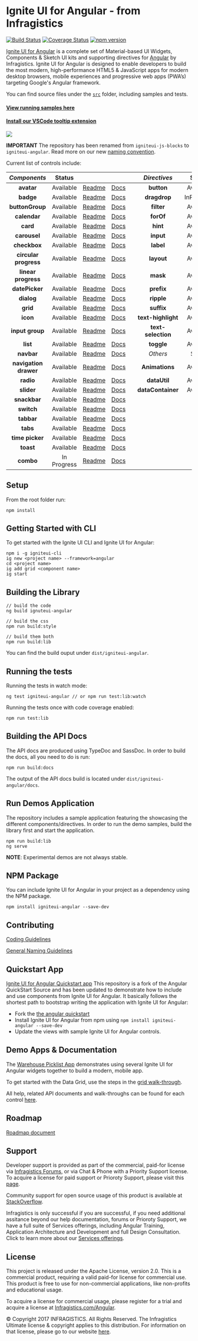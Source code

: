 # Ignite UI for Angular - from Infragistics

[![Build Status](https://travis-ci.org/IgniteUI/igniteui-angular.svg?branch=master)](https://travis-ci.org/IgniteUI/igniteui-angular)
[![Coverage Status](https://coveralls.io/repos/github/IgniteUI/igniteui-angular/badge.svg?branch=master)](https://coveralls.io/github/IgniteUI/igniteui-angular?branch=master)
[![npm version](https://badge.fury.io/js/igniteui-angular.svg)](https://badge.fury.io/js/igniteui-angular)

[Ignite UI for Angular](https://www.infragistics.com/products/ignite-ui-angular) is a complete set of Material-based UI Widgets, Components & Sketch UI kits and supporting directives for [Angular](https://angular.io/) by Infragistics.  Ignite UI for Angular is designed to enable developers to build the most modern, high-performance HTML5 & JavaScript apps for modern desktop browsers, mobile experiences and progressive web apps (PWA’s) targeting Google's Angular framework.

You can find source files under the [`src`](https://github.com/IgniteUI/igniteui-angular/tree/master/src) folder, including samples and tests.

#### [**View running samples here**](https://www.infragistics.com/products/ignite-ui-angular/angular/components/grid.html)
#### [**Install our VSCode tooltip extension**](https://marketplace.visualstudio.com/items?itemName=Infragistics.igniteui-angular-tooltips)
![](https://dl.infragistics.com/tools/extensions/angular-tooltips/tooltip_preview.gif)

**IMPORTANT** The repository has been renamed from `igniteui-js-blocks` to `igniteui-angular`. Read more on our new [naming convention](https://www.infragistics.com/community/blogs/b/infragistics/posts/ignite-ui-github-repo-name-changes).

Current list of controls include:


| *Components*          | Status        |                                                                                                                                               |                                                                                                           |     | *Directives*            | Status            |                                                                                                                                               |                                                                                                           |
| :-:                   | :-:           | :-:                                                                                                                                           | :-:                                                                                                       | :-: | :-:                     | :-:               | :-:                                                                                                                                           | :-:                                                                                                       |
| **avatar**            | Available     | [Readme](https://github.com/IgniteUI/igniteui-angular/blob/master/projects/igniteui-angular/src/lib/avatar/README.md)                         | [Docs](https://www.infragistics.com/products/ignite-ui-angular/angular/components/avatar.html)            |     | **button**              |     Available     | [Readme](https://github.com/IgniteUI/igniteui-angular/blob/master/projects/igniteui-angular/src/lib/directives/button/README.md)              | [Docs](https://www.infragistics.com/products/ignite-ui-angular/angular/components/button.html)            |
| **badge**             | Available     | [Readme](https://github.com/IgniteUI/igniteui-angular/blob/master/projects/igniteui-angular/src/lib/badge/README.md)                          | [Docs](https://www.infragistics.com/products/ignite-ui-angular/angular/components/badge.html)             |     | **dragdrop**            |     InProgress    | [Readme](https://github.com/IgniteUI/igniteui-angular/tree/master/projects/igniteui-angular/src/lib/directives/dragdrop/README.md)            | [Docs](https://www.infragistics.com/products/ignite-ui-angular/angular/components/dragdrop.html)          |
| **buttonGroup**       | Available     | [Readme](https://github.com/IgniteUI/igniteui-angular/blob/master/projects/igniteui-angular/src/lib/buttonGroup/README.md)                    | [Docs](https://www.infragistics.com/products/ignite-ui-angular/angular/components/buttongroup.html)       |     | **filter**              |     Available     | [Readme](https://github.com/IgniteUI/igniteui-angular/blob/master/projects/igniteui-angular/src/lib/directives/filter/README-FILTER.md)       | [Docs](https://www.infragistics.com/products/ignite-ui-angular/angular/components/list.html)              |
| **calendar**          | Available     | [Readme](https://github.com/IgniteUI/igniteui-angular/blob/master/projects/igniteui-angular/src/lib/calendar/README.md)                       | [Docs](https://www.infragistics.com/products/ignite-ui-angular/angular/components/calendar.html)          |     | **forOf**               |     Available     | [Readme](https://github.com/IgniteUI/igniteui-angular/blob/master/projects/igniteui-angular/src/lib/directives/for-of/README.md)              | [Docs](https://www.infragistics.com/products/ignite-ui-angular/angular/components/for_of.html)            |
| **card**              | Available     | [Readme](https://github.com/IgniteUI/igniteui-angular/blob/master/projects/igniteui-angular/src/lib/card/README.md)                           | [Docs](https://www.infragistics.com/products/ignite-ui-angular/angular/components/card.html)              |     | **hint**                |     Available     | [Readme](https://github.com/IgniteUI/igniteui-angular/tree/master/projects/igniteui-angular/src/lib/input-group/README.md)                    | [Docs](https://www.infragistics.com/products/ignite-ui-angular/angular/components/input_group.html)       |
| **carousel**          | Available     | [Readme](https://github.com/IgniteUI/igniteui-angular/blob/master/projects/igniteui-angular/src/lib/carousel/README.md)                       | [Docs](https://www.infragistics.com/products/ignite-ui-angular/angular/components/carousel.html)          |     | **input**               |     Available     | [Readme](https://github.com/IgniteUI/igniteui-angular/blob/master/projects/igniteui-angular/src/lib/directives/input/README.md)               | [Docs](https://www.infragistics.com/products/ignite-ui-angular/angular/components/input_group.html)       |
| **checkbox**          | Available     | [Readme](https://github.com/IgniteUI/igniteui-angular/blob/master/projects/igniteui-angular/src/lib/checkbox/README.md)                       | [Docs](https://www.infragistics.com/products/ignite-ui-angular/angular/components/checkbox.html)          |     | **label**               |     Available     | [Readme](https://github.com/IgniteUI/igniteui-angular/blob/master/projects/igniteui-angular/src/lib/directives/label/README.md)               | [Docs](https://www.infragistics.com/products/ignite-ui-angular/angular/components/input_group.html)       |
| **circular progress** | Available     | [Readme](https://github.com/IgniteUI/igniteui-angular/blob/master/projects/igniteui-angular/src/lib/progressbar/README.md)                    | [Docs](https://www.infragistics.com/products/ignite-ui-angular/angular/components/circular_progress.html) |     | **layout**              |     Available     | [Readme](https://github.com/IgniteUI/igniteui-angular/blob/master/projects/igniteui-angular/src/lib/directives/layout/README.md)              | [Docs](https://www.infragistics.com/products/ignite-ui-angular/angular/components/layout.html)            |
| **linear progress**   | Available     | [Readme](https://github.com/IgniteUI/igniteui-angular/blob/master/projects/igniteui-angular/src/lib/progressbar/README.md)                    | [Docs](https://www.infragistics.com/products/ignite-ui-angular/angular/components/linear_progress.html)   |     | **mask**                |     Available     | [Readme](https://github.com/IgniteUI/igniteui-angular/blob/master/projects/igniteui-angular/src/lib/directives/mask/README.md)                | [Docs](https://www.infragistics.com/products/ignite-ui-angular/angular/components/mask.html)              |
| **datePicker**        | Available     | [Readme](https://github.com/IgniteUI/igniteui-angular/blob/master/projects/igniteui-angular/src/lib/date-picker/README.md)                    | [Docs](https://www.infragistics.com/products/ignite-ui-angular/angular/components/date_picker.html)       |     | **prefix**              |     Available     | [Readme](https://github.com/IgniteUI/igniteui-angular/blob/master/projects/igniteui-angular/src/lib/input-group/README.md)                    | [Docs](https://www.infragistics.com/products/ignite-ui-angular/angular/components/input_group.html)       |
| **dialog**            | Available     | [Readme](https://github.com/IgniteUI/igniteui-angular/blob/master/projects/igniteui-angular/src/lib/dialog/README.md)                         | [Docs](https://www.infragistics.com/products/ignite-ui-angular/angular/components/dialog.html)            |     | **ripple**              |     Available     | [Readme](https://github.com/IgniteUI/igniteui-angular/blob/master/projects/igniteui-angular/src/lib/directives/ripple/README.md)              | [Docs](https://www.infragistics.com/products/ignite-ui-angular/angular/components/button.html)            |
| **grid**              | Available     | [Readme](https://github.com/IgniteUI/igniteui-angular/blob/master/projects/igniteui-angular/src/lib/grid/README.md)                           | [Docs](https://www.infragistics.com/products/ignite-ui-angular/angular/components/grid.html)              |     | **suffix**              |     Available     | [Readme](https://github.com/IgniteUI/igniteui-angular/tree/master/projects/igniteui-angular/src/lib/input-group/README.md)                    | [Docs](https://www.infragistics.com/products/ignite-ui-angular/angular/components/input_group.html)       |
| **icon**              | Available     | [Readme](https://github.com/IgniteUI/igniteui-angular/blob/master/projects/igniteui-angular/src/lib/icon/README.md)                           | [Docs](https://www.infragistics.com/products/ignite-ui-angular/angular/components/icon.html)              |     | **text-highlight**      |     Available     | [Readme](https://github.com/IgniteUI/igniteui-angular/tree/master/projects/igniteui-angular/src/lib/directives/text-highlight/README.md)      |                                                                                                           |
| **input group**       | Available     | [Readme](https://github.com/IgniteUI/igniteui-angular/blob/master/projects/igniteui-angular/src/lib/input-group/README.md)                    | [Docs](https://www.infragistics.com/products/ignite-ui-angular/angular/components/input_group.html)       |     | **text-selection**      |     Available     | [Readme](https://github.com/IgniteUI/igniteui-angular/tree/master/projects/igniteui-angular/src/lib/directives/text-selection/README.md)      |                                                                                                           |
| **list**              | Available     | [Readme](https://github.com/IgniteUI/igniteui-angular/blob/master/projects/igniteui-angular/src/lib/list/README.md)                           | [Docs](https://www.infragistics.com/products/ignite-ui-angular/angular/components/list.html)              |     | **toggle**              |     Available     | [Readme](https://github.com/IgniteUI/igniteui-angular/blob/master/projects/igniteui-angular/src/lib/directives/toggle/README.md)              | [Docs](https://www.infragistics.com/products/ignite-ui-angular/angular/components/toggle.html)            |
| **navbar**            | Available     | [Readme](https://github.com/IgniteUI/igniteui-angular/blob/master/projects/igniteui-angular/src/lib/navbar/README.md)                         | [Docs](https://www.infragistics.com/products/ignite-ui-angular/angular/components/navbar.html)            |     | *Others*                | Status            | Docs                                                                                                                                          |                                                                                                           |
| **navigation drawer** | Available     | [Readme](https://github.com/IgniteUI/igniteui-angular/blob/master/projects/igniteui-angular/src/lib/navigation-drawer/README.md)              | [Docs](https://www.infragistics.com/products/ignite-ui-angular/angular/components/navdrawer.html)         |     | **Animations**          |     Available     | [Readme](https://github.com/IgniteUI/igniteui-angular/blob/master/projects/igniteui-angular/src/lib/animations/README.md)                     |                                                                                                           |
| **radio**             | Available     | [Readme](https://github.com/IgniteUI/igniteui-angular/blob/master/projects/igniteui-angular/src/lib/radio/README.md)                          | [Docs](https://www.infragistics.com/products/ignite-ui-angular/angular/components/radio_button.html)      |     | **dataUtil**            |     Available     | [Readme](https://github.com/IgniteUI/igniteui-angular/blob/master/projects/igniteui-angular/src/lib/data-operations/README-DATAUTIL.md)       |                                                                                                           |
| **slider**            | Available     | [Readme](https://github.com/IgniteUI/igniteui-angular/blob/master/projects/igniteui-angular/src/lib/slider/README.md)                         | [Docs](https://www.infragistics.com/products/ignite-ui-angular/angular/components/slider.html)            |     | **dataContainer**       |     Available     | [Readme](https://github.com/IgniteUI/igniteui-angular/blob/master/projects/igniteui-angular/src/lib/data-operations/README-DATACONTAINER.md)  |                                                                                                           |
| **snackbar**          | Available     | [Readme](https://github.com/IgniteUI/igniteui-angular/blob/master/projects/igniteui-angular/src/lib/snackbar/README.md)                       | [Docs](https://www.infragistics.com/products/ignite-ui-angular/angular/components/snackbar.html)          |     |                         |                   |                                                                                                                                               |                                                                                                           |
| **switch**            | Available     | [Readme](https://github.com/IgniteUI/igniteui-angular/blob/master/projects/igniteui-angular/src/lib/switch/README.md)                         | [Docs](https://www.infragistics.com/products/ignite-ui-angular/angular/components/switch.html)            |     |                         |                   |                                                                                                                                               |                                                                                                           |
| **tabbar**            | Available     | [Readme](https://github.com/IgniteUI/igniteui-angular/blob/master/projects/igniteui-angular/src/lib/tabbar/README.md)                         | [Docs](https://www.infragistics.com/products/ignite-ui-angular/angular/components/tabbar.html)            |     |                         |                   |                                                                                                                                               |                                                                                                           |
| **tabs**              | Available     | [Readme](https://github.com/IgniteUI/igniteui-angular/blob/master/projects/igniteui-angular/src/lib/tabs/README.md)                           | [Docs](https://www.infragistics.com/products/ignite-ui-angular/angular/components/tabs.html)              |     |                         |                   |                                                                                                                                               |                                                                                                           |
| **time picker**       | Available     | [Readme](https://github.com/IgniteUI/igniteui-angular/blob/master/projects/igniteui-angular/src/lib/time-picker/README.md)                    | [Docs](https://www.infragistics.com/products/ignite-ui-angular/angular/components/time_picker.html)       |     |                         |                   |                                                                                                                                               |                                                                                                           |
| **toast**             | Available     | [Readme](https://github.com/IgniteUI/igniteui-angular/blob/master/projects/igniteui-angular/src/lib/toast/README.md)                          | [Docs](https://www.infragistics.com/products/ignite-ui-angular/angular/components/toast.html)             |     |                         |                   |                                                                                                                                               |                                                                                                           |
| **combo**             | In Progress   | [Readme](https://github.com/IgniteUI/igniteui-angular/blob/master/projects/igniteui-angular/src/lib/combo/README.md)                          | [Docs](https://www.infragistics.com/products/ignite-ui-angular/angular/components/combo.html)             |     |                         |                   |                                                                                                                                               |                                                                                                           |


## Setup
From the root folder run:

```
npm install
```

## Getting Started with CLI
To get started with the Ignite UI CLI and Ignite UI for Angular:

```
npm i -g igniteui-cli
ig new <project name> --framework=angular
cd <project name>
ig add grid <component name>
ig start
```

## Building the Library
```
// build the code
ng build ignuteui-angular

// build the css
npm run build:style

// build them both
npm run build:lib
```

You can find the build ouput under `dist/igniteui-angular`.

## Running the tests

Running the tests in watch mode:

```
ng test igniteui-angular // or npm run test:lib:watch
```

Running the tests once with code coverage enabled:
```
npm run test:lib
```

## Building the API Docs
The API docs are produced using TypeDoc and SassDoc. In order to build the docs, all you need to do is run:

```
npm run build:docs
```

The output of the API docs build is located under `dist/igniteui-angular/docs`.

## Run Demos Application

The repository includes a sample application featuring the showcasing the different components/directives.
In order to run the demo samples, build the library first and start the application.
```
npm run build:lib
ng serve
```

**NOTE**: Experimental demos are not always stable.

## NPM Package

You can include Ignite UI for Angular in your project as a dependency using the NPM package.

`npm install igniteui-angular --save-dev`

## Contributing
[Coding Guidelines](../../wiki//Coding-guidelines-for-Ignite-UI-for-Angular)

[General Naming Guidelines](../../wiki//General-Naming-Guidelines-for-Ignite-UI-for-Angular)


## Quickstart App
[Ignite UI for Angular Quickstart app](https://github.com/IgniteUI/igniteui-angular-quickstart)
This repository is a fork of the Angular QuickStart Source and has been updated to demonstrate how to include and use components from Ignite UI for Angular. It basically follows the shortest path to bootstrap writing the application with Ignite UI for Angular:

- Fork the [the angular quickstart](https://github.com/angular/quickstart)
- Install Ignite UI for Angular from npm using `npm install igniteui-angular --save-dev`
- Update the views with sample Ignite UI for Angular controls.

## Demo Apps & Documentation
The [Warehouse Picklist App](https://github.com/IgniteUI/warehouse-js-blocks) demonstrates using several Ignite UI for Angular widgets together to build a modern, mobile app.

To get started with the Data Grid, use the steps in the [grid walk-through](https://www.infragistics.com/angular-samples/components/grid.html).

All help, related API documents and walk-throughs can be found for each control [here](https://www.infragistics.com/angular-samples/components/grid.html).

## Roadmap
[Roadmap document](https://github.com/IgniteUI/igniteui-angular/blob/master/ROADMAP.md)

## Support
Developer support is provided as part of the commercial, paid-for license via [Infragistics Forums](https://www.infragistics.com/community/forums/), or via Chat & Phone with a Priority Support license.  To acquire a license for paid support or Prioroty Support, please visit this [page](https://www.infragistics.com/how-to-buy/product-pricing#developers).

Community support for open source usage of this product is available at [StackOverflow](https://stackoverflow.com/questions/tagged/ignite-ui-angular).

Infragistics is only successful if you are successful, if you need additional assitance beyond our help documentation, forums or Prioroty Support, we have a full suite of Services offerings, including Angular Training, Application Architecture and Development and full Design Consultation.  Click to learn more about our [Services offerings](https://www.infragistics.com/consulting#popular-services).

## License
This project is released under the Apache License, version 2.0.  This is a commercial product, requiring a valid paid-for license for commercial use.  This product is free to use for non-commercial applications, like non-profits and educational usage.

To acquire a license for commercial usage, please register for a trial and acquire a license at [Infragistics.com/Angular](https://www.infragistics.com/products/ignite-ui-angular/getting-started).

© Copyright 2017 INFRAGISTICS. All Rights Reserved.  The Infragistics Ultimate license & copyright applies to this distribution.  For information on that license, please go to our website [here](https://www.infragistics.com/legal/license).



